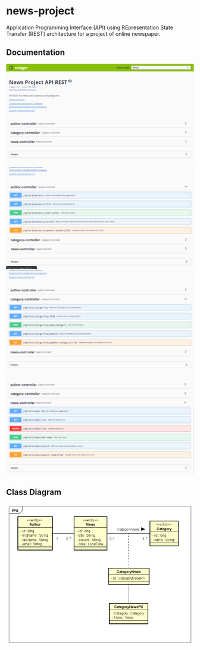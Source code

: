 # news-project
Application Programming Interface (API) using REpresentation State Transfer (REST) architecture for a project of online newspaper.

## Documentation

<img src="https://github.com/ClaudioNoggueira/news-project/blob/main/screenshots/swagger-ui-frontpage.png" alt="Swagger UI frontpage" />

<img src="https://github.com/ClaudioNoggueira/news-project/blob/main/screenshots/AuthorController.png" alt="Swagger UI frontpage author-controler dropdown" />

<img src="https://github.com/ClaudioNoggueira/news-project/blob/main/screenshots/CategoryController.png" alt="Swagger UI frontpage category-controler dropdown" />

<img src="https://github.com/ClaudioNoggueira/news-project/blob/main/screenshots/NewsController.png" alt="Swagger UI frontpage news-controler dropdown" />

## Class Diagram

<img src="https://github.com/ClaudioNoggueira/news-project/blob/main/diagrams/class-diagram.png" alt="Class-diagram"/>
